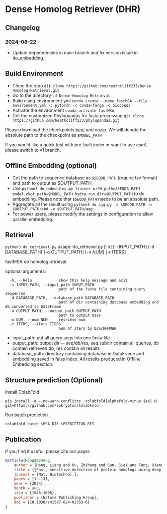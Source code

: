 # Dense Homolog Retriever (DHR)

## Changelog
### 2024-08-22
- Update dependencies in main branch and fix version issue in do_embedding.

## Build Environment

* Clone the repo `git clone https://github.com/heathcliff233/Dense-Homolog-Retrieval.git`
* Go to the directory `cd Dense-Homolog-Retrieval`
* Build using environment.yml   `conda create --name fastMSA --file environment.yml -c pytorch -c conda-forge -c bioconda`
* Activate the environment `conda activate fastMSA`
* Get the customized Phylopandas for fasta processing `git clone https://github.com/heathcliff233/phylopandas.git`


Please download the checkpoints [here](https://drive.google.com/file/d/1t7R_ZQJTIsFM0JVVuY9cLLa9EE2QlIVg/view?usp=sharing) and unzip. We will denote the absolute path to the checkpoint as `$MODEL_PATH`

If you would like a quick test with pre-built index or want to use esm1, please switch to v1 branch.

## Offline Embedding (optional)
* Get the path to sequence database as `$SEQDB_PATH` (require tsv format) and path to output as $OUTPUT_PATH
* Use `python3 do_embedding.py trainer.ur90_path=$SEQDB_PATH model.ckpt_path=$MODEL_PATH hydra.run.dir=$OUTPUT_PATH` to do embedding. Please note that `$SEQDB_PATH` needs to be an absolute path. 
* Aggregate all the result using `python3 do_agg.py -s $SEQDB_PATH -e $OUTPUT_PATH/ebd -o $OUTPUT_PATH/agg`
* For power users, please modify the settings in configuration to allow parallel embedding.

##  Retrieval

`python3 do_retrieval.py`
usage: do_retrieval.py [-h] [-i INPUT_PATH] [-d DATABASE_PATH] [-o OUTPUT_PATH] [-n NUM] [-r ITERS]

fastMSA do homolog retrieval.

optional arguments:
```
  -h, --help            show this help message and exit
  -i INPUT_PATH, --input_path INPUT_PATH
                        path of the fasta file containing query sequences
  -d DATABASE_PATH, --database_path DATABASE_PATH
                        path of dir containing database embedding and db converted to DataFrame
  -o OUTPUT_PATH, --output_path OUTPUT_PATH
                        path to output msas
  -n NUM, --num NUM     retrieve num
  -r ITERS, --iters ITERS
                        num of iters by QJackHMMER
```

* input_path: put all query seqs into one fasta file
* output_path: output dir -- seq/db/res, seq subdir contain all queries, db contain retrieved db, res contain all results
* database_path: directory containing database in DataFrame and embedding saved in faiss index. All results produced in Offline Embedding section.

## Structure prediction (Optional)
Install ColabFold
```
pip install -q --no-warn-conflicts 'colabfold[alphafold-minus-jax] @ git+https://github.com/sokrypton/ColabFold
```
Run batch prediction
```
colabfold_batch $MSA_DIR $PREDICTION_RES
```
## Publication
If you find it useful, please cite our paper.

```bibtex
@article{Hong2024Aug,
	author = {Hong, Liang and Hu, Zhihang and Sun, Siqi and Tang, Xiangru and Wang, Jiuming and Tan, Qingxiong and Zheng, Liangzhen and Wang, Sheng and Xu, Sheng and King, Irwin and Gerstein, Mark and Li, Yu},
	title = {{Fast, sensitive detection of protein homologs using deep dense retrieval}},
	journal = {Nat. Biotechnol.},
	pages = {1--13},
	year = {2024},
	month = aug,
	issn = {1546-1696},
	publisher = {Nature Publishing Group},
	doi = {10.1038/s41587-024-02353-6}
}
```
